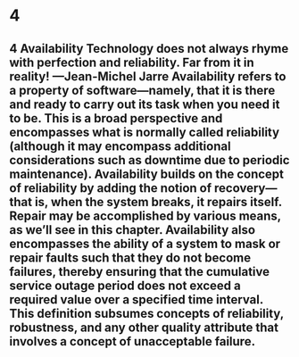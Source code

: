 # 4

## 4 Availability Technology does not always rhyme with perfection and reliability. Far from it in reality! —Jean-Michel Jarre Availability refers to a property of software—namely, that it is there and ready to carry out its task when you need it to be. This is a broad perspective and encompasses what is normally called reliability (although it may encompass additional considerations such as downtime due to periodic maintenance). Availability builds on the concept of reliability by adding the notion of recovery—that is, when the system breaks, it repairs itself. Repair may be accomplished by various means, as we’ll see in this chapter. Availability also encompasses the ability of a system to mask or repair faults such that they do not become failures, thereby ensuring that the cumulative service outage period does not exceed a required value over a specified time interval. This definition subsumes concepts of reliability, robustness, and any other quality attribute that involves a concept of unacceptable failure.